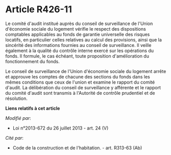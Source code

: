 # Article R426-11

Le comité d'audit institué auprès du conseil de surveillance de l'Union d'économie sociale du logement vérifie le respect des
dispositions comptables applicables au fonds de garantie universelle des risques locatifs, en particulier celles relatives au
calcul des provisions, ainsi que la sincérité des informations fournies au conseil de surveillance. Il veille également à la
qualité du contrôle interne exercé sur les opérations du fonds. Il formule, le cas échéant, toute proposition d'amélioration
du fonctionnement du fonds. 

Le conseil de surveillance de l'Union d'économie sociale du logement arrête et approuve les comptes de chacune des sections
du fonds dans les mêmes conditions que ceux de l'union et examine le rapport du comité d'audit. La délibération du conseil de
surveillance y afférente et le rapport du comité d'audit sont transmis à l'Autorité de contrôle prudentiel et de résolution.

**Liens relatifs à cet article**

_Modifié par_:

  - Loi n°2013-672 du 26 juillet 2013 - art. 24 (V)

_Cité par_:

  - Code de la construction et de l'habitation. - art. R313-63 (Ab)
